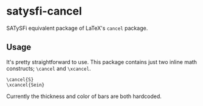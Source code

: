 # satysfi-cancel

SATySFi equivalent package of LaTeX's `cancel` package.

## Usage

It's pretty straightforward to use. This package contains just two inline math constructs; `\cancel` and `\xcancel`.

```satysfi
\cancel{S}
\xcancel{Sein}
```

Currently the thickness and color of bars are both hardcoded.